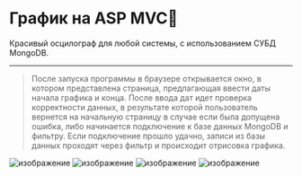 # График на ASP MVC👻


Красивый осцилограф для любой системы, с использованием СУБД MongoDB.

---
>После запуска программы в браузере открывается окно, в котором представлена страница, предлагающая ввести даты начала графика и конца. После ввода дат идет проверка
>корректности данных, в результате которой пользователь вернется на начальную страницу в случае если была допущена ошибка, либо начинается подключение к базе данных MongoDB
>и фильтру. Если подключение прошло удачно, записи из базы данных проходят через фильтр и происходит отрисовка графика.


![изображение](https://user-images.githubusercontent.com/50653942/85951607-da66d400-b96c-11ea-95c4-588b0095d030.png)
![изображение](https://user-images.githubusercontent.com/50653942/85951614-e783c300-b96c-11ea-9df9-ed74afc4d702.png)
![изображение](https://user-images.githubusercontent.com/50653942/85951624-f2d6ee80-b96c-11ea-8358-84e01778234b.png)
![изображение](https://user-images.githubusercontent.com/50653942/85951586-ae4b5300-b96c-11ea-9131-062624c45381.png)

